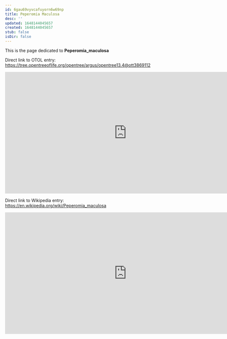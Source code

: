 ```yaml
---
id: 6gau69vyvcafuyorn6w69np
title: Peperomia Maculosa
desc: ''
updated: 1648144045657
created: 1648144045657
stub: false
isDir: false
---
```

This is the page dedicated to **Peperomia_maculosa**


Direct link to OTOL entry: https://tree.opentreeoflife.org/opentree/argus/opentree13.4@ott3869112



<html>
    <body>
    <iframe src="https://tree.opentreeoflife.org/opentree/argus/opentree13.4@ott3869112"
    width="800" height="400" frameborder="0" allowfullscreen> </iframe>
    </body>
</html>
    


Direct link to Wikipedia entry: https://en.wikipedia.org/wiki/Peperomia_maculosa



<html>
    <body>
    <iframe src="https://en.wikipedia.org/wiki/Peperomia_maculosa"
    width="800" height="400" frameborder="0" allowfullscreen> </iframe>
    </body>
</html>
    
